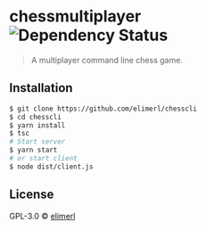 # chessmultiplayer ![Dependency Status][daviddm-image]

> A multiplayer command line chess game.

## Installation

```sh
$ git clone https://github.com/elimerl/chesscli
$ cd chesscli
$ yarn install
$ tsc
# Start server
$ yarn start
# or start client
$ node dist/client.js
```

## License

GPL-3.0 © [elimerl](https://github.com/elimerl)

[daviddm-image]: https://status.david-dm.org/gh/elimerl/chesscli.svg?theme=shields.io
